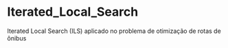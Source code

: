 # Iterated_Local_Search
Iterated Local Search (ILS) aplicado no problema de otimização de rotas de ônibus
